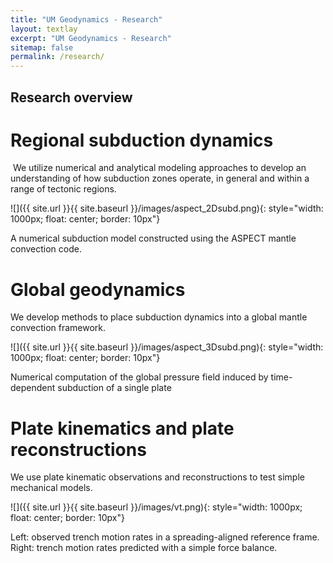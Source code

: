 ```yaml
---
title: "UM Geodynamics - Research"
layout: textlay
excerpt: "UM Geodynamics - Research"
sitemap: false
permalink: /research/
---
```


## Research overview

# Regional subduction dynamics 
 ​
We utilize numerical and analytical modeling approaches to develop an understanding of how subduction zones operate, in general and within a range of tectonic regions. 

![]({{ site.url }}{{ site.baseurl }}/images/aspect_2Dsubd.png){: style="width: 1000px; float: center; border: 10px"}


A numerical subduction model constructed using the ASPECT mantle convection code.

# Global geodynamics

We develop methods to place subduction dynamics into a global mantle convection framework.

![]({{ site.url }}{{ site.baseurl }}/images/aspect_3Dsubd.png){: style="width: 1000px; float: center; border: 10px"}

Numerical computation of the global pressure field induced by time-dependent subduction of a single plate

# Plate kinematics and plate reconstructions

We use plate kinematic observations and reconstructions to test simple mechanical models.

![]({{ site.url }}{{ site.baseurl }}/images/vt.png){: style="width: 1000px; float: center; border: 10px"}

Left: observed trench motion rates in a spreading-aligned reference frame. Right: trench motion rates predicted with a simple force balance.
<br>
<br>
